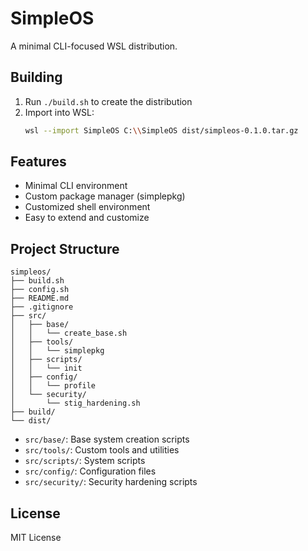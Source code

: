 # SimpleOS

A minimal CLI-focused WSL distribution.

## Building

1. Run `./build.sh` to create the distribution
2. Import into WSL:
   ```bash
   wsl --import SimpleOS C:\\SimpleOS dist/simpleos-0.1.0.tar.gz
   ```

## Features

- Minimal CLI environment
- Custom package manager (simplepkg)
- Customized shell environment
- Easy to extend and customize

## Project Structure

```
simpleos/
├── build.sh
├── config.sh
├── README.md
├── .gitignore
├── src/
│   ├── base/
│   │   └── create_base.sh
│   ├── tools/
│   │   └── simplepkg
│   ├── scripts/
│   │   └── init
│   ├── config/
│   │   └── profile
│   └── security/
│       └── stig_hardening.sh
├── build/
└── dist/
```

- `src/base/`: Base system creation scripts
- `src/tools/`: Custom tools and utilities
- `src/scripts/`: System scripts
- `src/config/`: Configuration files
- `src/security/`: Security hardening scripts


## License

MIT License
